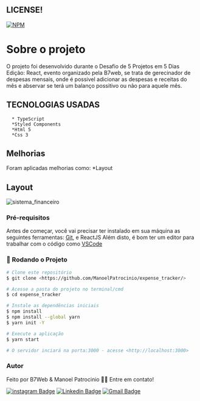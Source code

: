 ## LICENSE!

[![NPM](https://img.shields.io/npm/l/react)](https://github.com/ManoelPatrocinio/expense_tracker/edit/mainLICENSE)

# Sobre o projeto

O projeto foi desenvolvido durante o Desafio de 5 Projetos em 5 Dias Edição: React, evento organizado pela B7web, se trata de gerecinador de despesas mensais, onde é possivel adicionar as despesas e receitas do mês e abservar se terá um balanço possitivo ou não para aquele mês.

## TECNOLOGIAS USADAS

      * TypeScript
      *Styled Components
      *Html 5
      *Css 3

## Melhorias

Foram aplicadas melhorias como:
\*Layout

## Layout
![sistema_financeiro](https://user-images.githubusercontent.com/47128362/136680371-2dd42541-2394-4c34-b6ad-d2b25d8fa79c.png)


### Pré-requisitos

Antes de começar, você vai precisar ter instalado em sua máquina as seguintes ferramentas:
[Git](https://git-scm.com), e ReactJS
Além disto, é bom ter um editor para trabalhar com o código como [VSCode](https://code.visualstudio.com/)

### 🎲 Rodando o Projeto

```bash
# Clone este repositório
$ git clone <https://github.com/ManoelPatrocinio/expense_tracker/>

# Acesse a pasta do projeto no terminal/cmd
$ cd expense_tracker

# Instale as dependências iniciais
$ npm install
$ npm install --global yarn
$ yarn init -Y

# Execute a aplicação
$ yarn start

# O servidor inciará na porta:3000 - acesse <http://localhost:3000>


```

### Autor

Feito por B7Web & Manoel Patrocinio 👋🏽 Entre em contato!

[![instagram Badge](https://img.shields.io/badge/Instagram-E4405F?style=flat-square&logo=instagram&logoColor=white=https://www.instagram.com/patrocinioiii/)](https://www.instagram.com/patrocinioiii/) [![Linkedin Badge](https://img.shields.io/badge/-Manoel-blue?style=flat-square&logo=Linkedin&logoColor=white&link=https://linkedin.com/in/manoel-patrocinio-1b342b203/)](https://linkedin.com/in/manoel-patrocinio-1b342b203)
[![Gmail Badge](https://img.shields.io/badge/-manoelpatrocinio99@gmail.com-c14438?style=flat-square&logo=Gmail&logoColor=white&link=mailto:manoelpatrocinio99@gmail.com)](mailto:manoelpatrocinio99@gmail.com)
